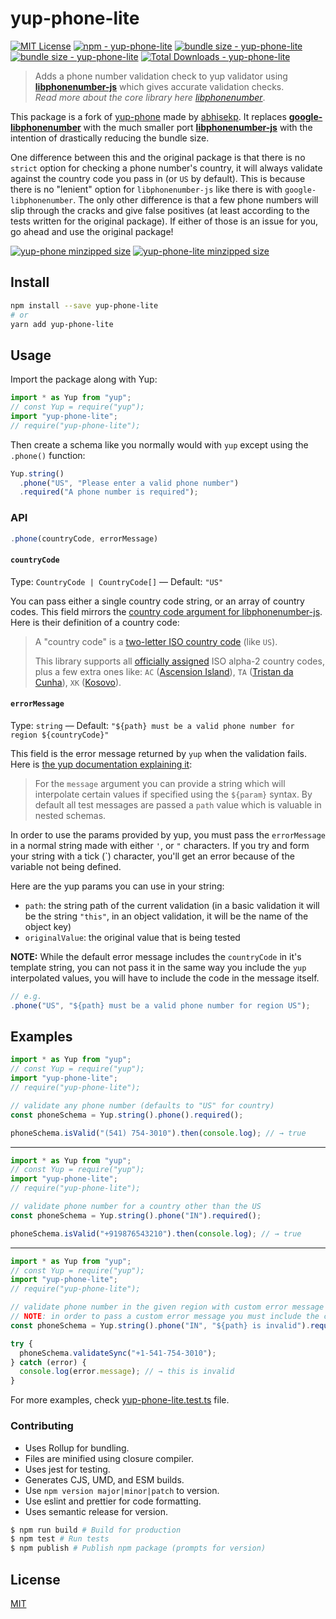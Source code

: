 # yup-phone-lite

[![MIT License](https://badgen.net/github/license/csandman/yup-phone-lite "MIT License")](LICENSE)
[![npm - yup-phone-lite](https://img.shields.io/npm/v/yup-phone-lite "yup-phone-lite npm")](https://www.npmjs.com/package/yup-phone-lite)
[![bundle size - yup-phone-lite](https://badgen.net/bundlephobia/min/yup-phone-lite "yup-phone-lite bundlephobia")](https://bundlephobia.com/result?p=yup-phone-lite)
[![bundle size - yup-phone-lite](https://badgen.net/bundlephobia/minzip/yup-phone-lite "yup-phone-lite bundlephobia")](https://bundlephobia.com/result?p=yup-phone-lite)
[![Total Downloads - yup-phone-lite](https://badgen.net/npm/dt/yup-phone-lite?color=blue "yup-phone-lite npm downloads")](https://bundlephobia.com/result?p=yup-phone-lite)

> Adds a phone number validation check to yup validator using [**libphonenumber-js**](https://www.npmjs.com/package/libphonenumber-js) which gives accurate validation checks.  
> _Read more about the core library here_ [_libphonenumber_](https://github.com/googlei18n/libphonenumber/blob/master/README.md#readme).

This package is a fork of [yup-phone](https://github.com/abhisekp/yup-phone) made by [abhisekp](https://github.com/abhisekp). It replaces [**google-libphonenumber**](https://www.npmjs.com/package/google-libphonenumber) with the much smaller port [**libphonenumber-js**](https://www.npmjs.com/package/libphonenumber-js) with the intention of drastically reducing the bundle size.

One difference between this and the original package is that there is no `strict` option for checking a phone number's country, it will always validate against the country code you pass in (or `US` by default). This is because there is no "lenient" option for `libphonenumber-js` like there is with `google-libphonenumber`. The only other difference is that a few phone numbers will slip through the cracks and give false positives (at least according to the tests written for the original package). If either of those is an issue for you, go ahead and use the original package!

[![yup-phone minzipped size](https://badgen.net/bundlephobia/minzip/yup-phone?label=yup-phone "yup-phone bundlephobia")](https://bundlephobia.com/result?p=yup-phone)
[![yup-phone-lite minzipped size](https://badgen.net/bundlephobia/minzip/yup-phone-lite?label=yup-phone-lite "yup-phone-lite bundlephobia")](https://bundlephobia.com/result?p=yup-phone-lite)

## Install

```sh
npm install --save yup-phone-lite
# or
yarn add yup-phone-lite
```

## Usage

Import the package along with Yup:

```js
import * as Yup from "yup";
// const Yup = require("yup");
import "yup-phone-lite";
// require("yup-phone-lite");
```

Then create a schema like you normally would with `yup` except using the `.phone()` function:

```js
Yup.string()
  .phone("US", "Please enter a valid phone number")
  .required("A phone number is required");
```

### API

```js
.phone(countryCode, errorMessage)
```

#### `countryCode`

Type: `CountryCode | CountryCode[]` — Default: `"US"`

You can pass either a single country code string, or an array of country codes. This field mirrors the [country code argument for libphonenumber-js](https://github.com/catamphetamine/libphonenumber-js#country-code). Here is their definition of a country code:

> A "country code" is a [two-letter ISO country code](https://en.wikipedia.org/wiki/ISO_3166-1_alpha-2) (like `US`).
>
> This library supports all [officially assigned](https://en.wikipedia.org/wiki/ISO_3166-1_alpha-2#Officially_assigned_code_elements) ISO alpha-2 country codes, plus a few extra ones like: `AC` ([Ascension Island](https://en.wikipedia.org/wiki/Ascension_Island)), `TA` ([Tristan da Cunha](https://en.wikipedia.org/wiki/Tristan_da_Cunha)), `XK` ([Kosovo](https://en.wikipedia.org/wiki/Kosovo)).

#### `errorMessage`

Type: `string` — Default: `"${path} must be a valid phone number for region ${countryCode}"`

This field is the error message returned by `yup` when the validation fails. Here is [the yup documentation explaining it](https://github.com/jquense/yup#mixedtestname-string-message-string--function-test-function-schema):

> For the `message` argument you can provide a string which will interpolate certain values if specified using the `${param}` syntax. By default all test messages are passed a `path` value which is valuable in nested schemas.

In order to use the params provided by yup, you must pass the `errorMessage` in a normal string made with either `'`, or `"` characters. If you try and form your string with a tick (\`) character, you'll get an error because of the variable not being defined.

Here are the yup params you can use in your string:

- `path`: the string path of the current validation (in a basic validation it will be the string `"this"`, in an object validation, it will be the name of the object key)
- `originalValue`: the original value that is being tested

**NOTE:** While the default error message includes the `countryCode` in it's template string, you can not pass it in the same way you include the `yup` interpolated values, you will have to include the code in the message itself.

```js
// e.g.
.phone("US", "${path} must be a valid phone number for region US");
```

## Examples

```js
import * as Yup from "yup";
// const Yup = require("yup");
import "yup-phone-lite";
// require("yup-phone-lite");

// validate any phone number (defaults to "US" for country)
const phoneSchema = Yup.string().phone().required();

phoneSchema.isValid("(541) 754-3010").then(console.log); // → true
```

---

```js
import * as Yup from "yup";
// const Yup = require("yup");
import "yup-phone-lite";
// require("yup-phone-lite");

// validate phone number for a country other than the US
const phoneSchema = Yup.string().phone("IN").required();

phoneSchema.isValid("+919876543210").then(console.log); // → true
```

---

```js
import * as Yup from "yup";
// const Yup = require("yup");
import "yup-phone-lite";
// require("yup-phone-lite");

// validate phone number in the given region with custom error message
// NOTE: in order to pass a custom error message you must include the country code as the first argument, even if using the default "US"
const phoneSchema = Yup.string().phone("IN", "${path} is invalid").required();

try {
  phoneSchema.validateSync("+1-541-754-3010");
} catch (error) {
  console.log(error.message); // → this is invalid
}
```

For more examples, check [yup-phone-lite.test.ts](src/yup-phone-lite.test.ts) file.

### Contributing

- Uses Rollup for bundling.
- Files are minified using closure compiler.
- Uses jest for testing.
- Generates CJS, UMD, and ESM builds.
- Use `npm version major|minor|patch` to version.
- Use eslint and prettier for code formatting.
- Uses semantic release for version.

```sh
$ npm run build # Build for production
$ npm test # Run tests
$ npm publish # Publish npm package (prompts for version)
```

## License

[MIT](LICENSE)
